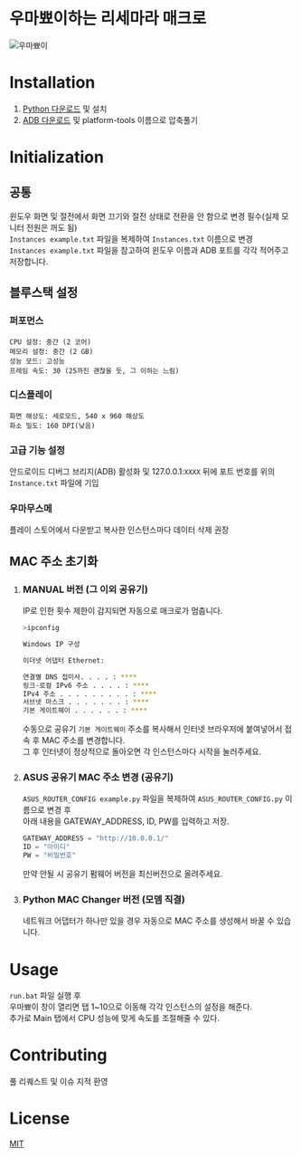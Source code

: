 # 우마뾰이하는 리세마라 매크로
![우마뾰이](umapyoi.gif)


# Installation
1. [Python 다운로드](https://www.python.org/) 및 설치  
2. [ADB 다운로드](https://developer.android.com/studio/releases/platform-tools) 및 platform-tools 이름으로 압축풀기


# Initialization

## 공통
윈도우 화면 및 절전에서 화면 끄기와 절전 상태로 전환을 안 함으로 변경 필수(실제 모니터 전원은 꺼도 됨)  
```Instances example.txt``` 파일을 복제하여 ```Instances.txt``` 이름으로 변경  
```Instances example.txt``` 파일을 참고하여 윈도우 이름과 ADB 포트를 각각 적어주고 저장합니다.

## 블루스택 설정

### 퍼포먼스
```
CPU 설정: 중간 (2 코어)  
메모리 설정: 중간 (2 GB)  
성능 모드: 고성능  
프레임 속도: 30 (25까진 괜찮을 듯, 그 이하는 느림)  
```

### 디스플레이
```
화면 해상도: 세로모드, 540 x 960 해상도  
화소 밀도: 160 DPI(낮음)
```

### 고급 기능 설정
안드로이드 디버그 브리지(ADB) 활성화 및 127.0.0.1:```XXXX``` 뒤에 포트 번호를 위의 ```Instance.txt``` 파일에 기입

### 우마무스메
플레이 스토어에서 다운받고 복사한 인스턴스마다 데이터 삭제 권장


## MAC 주소 초기화

1. ### MANUAL 버전 (그 이외 공유기)
    IP로 인한 횟수 제한이 감지되면 자동으로 매크로가 멈춥니다.  
    ```bash
    >ipconfig

    Windows IP 구성

    이더넷 어댑터 Ethernet:

    연결별 DNS 접미사. . . . : ****
    링크-로컬 IPv6 주소 . . . . : ****
    IPv4 주소 . . . . . . . . . : ****
    서브넷 마스크 . . . . . . . : ****
    기본 게이트웨이 . . . . . . : ****
    ```
    수동으로 공유기 ```기본 게이트웨이``` 주소를 복사해서 인터넷 브라우저에 붙여넣어서 접속 후 MAC 주소를 변경합니다.  
    그 후 인터넷이 정상적으로 돌아오면 각 인스턴스마다 시작을 눌러주세요.

2. ### ASUS 공유기 MAC 주소 변경 (공유기)
    ```ASUS_ROUTER_CONFIG example.py``` 파일을 복제하여 ```ASUS_ROUTER_CONFIG.py``` 이름으로 변경 후  
    아래 내용을 GATEWAY_ADDRESS, ID, PW를 입력하고 저장.
    ```python
    GATEWAY_ADDRESS = "http://10.0.0.1/"
    ID = "아이디"
    PW = "비밀번호"
    ```
    만약 안될 시 공유기 펌웨어 버전을 최신버전으로 올려주세요.

3. ### Python MAC Changer 버전 (모뎀 직결)
    네트워크 어댑터가 하나만 있을 경우 자동으로 MAC 주소를 생성해서 바꿀 수 있습니다.


# Usage
```run.bat``` 파일 실행 후  
우마뾰이 창이 열리면 탭 1~10으로 이동해 각각 인스턴스의 설정을 해준다.  
추가로 Main 탭에서 CPU 성능에 맞게 속도를 조절해줄 수 있다.


# Contributing
풀 리퀘스트 및 이슈 지적 환영


# License
[MIT](https://choosealicense.com/licenses/mit/)